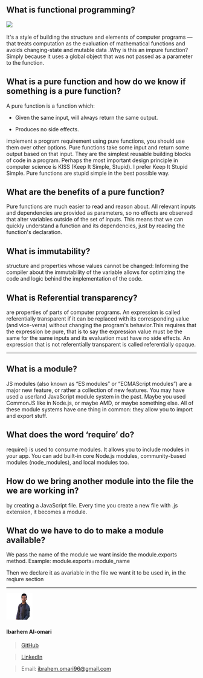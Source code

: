 ## What is functional programming?

![](https://www.hexacta.com/wp-content/uploads/2015/11/Functional-programming.jpg)

It's a style of building the structure and elements of computer programs — that treats computation as the evaluation of mathematical functions and avoids changing-state and mutable data .Why is this an impure function?Simply because it uses a global object that was not passed as a parameter to the function.

## What is a pure function and how do we know if something is a pure function?

A pure function is a function which: 

- Given the same input, will always return the same output.

- Produces no side effects.

implement a program requirement using pure functions, you should use them over other options. Pure functions take some input and return some output based on that input. They are the simplest reusable building blocks of code in a program. Perhaps the most important design principle in computer science is KISS (Keep It Simple, Stupid). I prefer Keep It Stupid Simple. Pure functions are stupid simple in the best possible way.

## What are the benefits of a pure function?
Pure functions are much easier to read and reason about. All relevant inputs and dependencies are provided as parameters, so no effects are observed that alter variables outside of the set of inputs. This means that we can quickly understand a function and its dependencies, just by reading the function's declaration.

## What is immutability?

structure and properties whose values cannot be changed:
Informing the compiler about the immutability of the variable allows for optimizing the code and logic behind the implementation of the code.

## What is Referential transparency?
are properties of parts of computer programs. An expression is called referentially transparent if it can be replaced with its corresponding value (and vice-versa) without changing the program's behavior.This requires that the expression be pure, that is to say the expression value must be the same for the same inputs and its evaluation must have no side effects. An expression that is not referentially transparent is called referentially opaque.

---

## What is a module?

JS modules (also known as “ES modules” or “ECMAScript modules”) are a major new feature, or rather a collection of new features. You may have used a userland JavaScript module system in the past. Maybe you used CommonJS like in Node.js, or maybe AMD, or maybe something else. All of these module systems have one thing in common: they allow you to import and export stuff.

## What does the word ‘require’ do?

require() is used to consume modules. It allows you to include modules in your app. You can add built-in core Node.js modules, community-based modules (node_modules), and local modules too.

## How do we bring another module into the file the we are working in?
by creating a JavaScript file. Every time you create a new file with .js extension, it becomes a module.

## What do we have to do to make a module available?

We pass the name of the module we want inside the module.exports method.
Example: module.exports=module_name

Then we declare it as avariable in the file we want it to be used in, in the reqiure section



---

![](ibrahem.png) 
#### **Ibarhem Al-omari**
> [GitHub](https://github.com/ibrahemomari)

>[LinkedIn](https://www.linkedin.com/in/ibrahem-omari-5967a5198/)

> Email: ibrahem.omari96@gmail.com